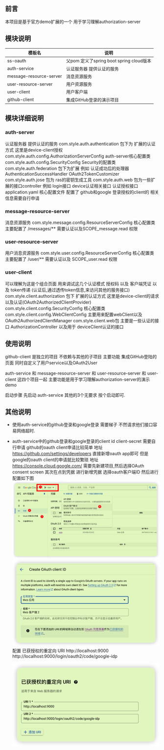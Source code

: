 ## 前言
本项目是基于官方demo扩展的一个 用于学习理解authorization-server

## 模块说明
| 模板名                     | 说明                                 |
|-------------------------|------------------------------------|
| ss-oauth                | 父pom 定义了spring boot spring cloud版本 |
| auth-service            | 认证服务器  提供认证的服务                     |
| message-resource-server | 消息资源服务                             |
| user-resource-server    | 用户资源服务                             |
| user-client             | 用户客户端                              |
| github-client           | 集成GitHub登录的演示项目                    |

## 模块详细说明

### auth-server
认证服务器 提供认证的服务
com.style.auth.authentication 包下为 扩展的认证方式 这里是device-client授权
com.style.auth.config.AuthorizationServerConfig auth-server核心配置类 
com.style.auth.config.SecurityConfig Security的配置类
com.style.auth.federation 包下为扩展 例如 认证成功后的处理器 AuthenticationSuccessHandler  OAuth2TokenCustomizer
com.style.auth.jose 包为 ras的密钥生成工具
com.style.auth.web 包为一些扩展的接口controller 例如 login接口 device认证相关接口 认证授权接口
application.yaml 核心配置文件 配置了 github和google 登录授权的client的 相关信息需要自行申请

### message-resource-server
消息资源服务
com.style.message.config.ResourceServerConfig 核心配置类 主要配置了 /messages/** 需要认证以及SCOPE_message.read 权限

### user-resource-server
用户消息资源服务
com.style.user.config.ResourceServerConfig 核心配置类 主要配置了 /user/** 需要认证以及 SCOPE_user.read 权限


### user-client
可以理解为这是个组合页面  用来调试这几个认证模式 授权码 以及 客户端凭证 以及 token传递 (认证后,通过透传token信息,来访问其他的服务接口)
com.style.client.authorization 包下 扩展的认证方式 这里是device-client的请求 以及认证(OAuth2AuthorizedClientProvider)
com.style.client.config.SecurityConfig 核心配置类 
com.style.client.config.WebClientConfig 主要用来配置webClient以及OAuth2AuthorizedClientManager
com.style.client.web包 主要是一些认证的接口 AuthorizationController 以及用于 deviceClient认证的接口


## 使用说明

github-client 是独立的项目 不依赖与其他的子项目 主要功能 集成GitHub登陆的页面 同时自定义了用户service以及OAuth2User 

auth-service 和 message-resource-server 和 user-resource-server 和 user-client  这四个项目一起 
主要功能是用于学习理解authorization-server的演示demo 

启动步骤 先启动 auth-service 其他的3个无要求 按个启动即可.

## 其他说明
- 使用auth-service的github登录和google登录 需要梯子 不然请求他们接口容易网络超时.
- auth-service中的github登录和google登录的client id client-secret 需要自行申请
  github的oauth client申请比较简单 地址  https://github.com/settings/developers 直接新增oauth app即可
  但是 google的oauth client的申请就比较繁琐 地址 https://console.cloud.google.com/ 需要先新建项目,然后选择OAuth consent screen
  其次在点到凭据 进行新增凭据 选择oauth客户端ID 然后进行配置如下图 
  ![图片1](doc/img.png)
  ![图片1](doc/img_1.png)
   配置 已获授权的重定向 URI http://localhost:9000 http://localhost:9000/login/oauth2/code/google-idp
  
  ![图片1](doc/img_2.png)